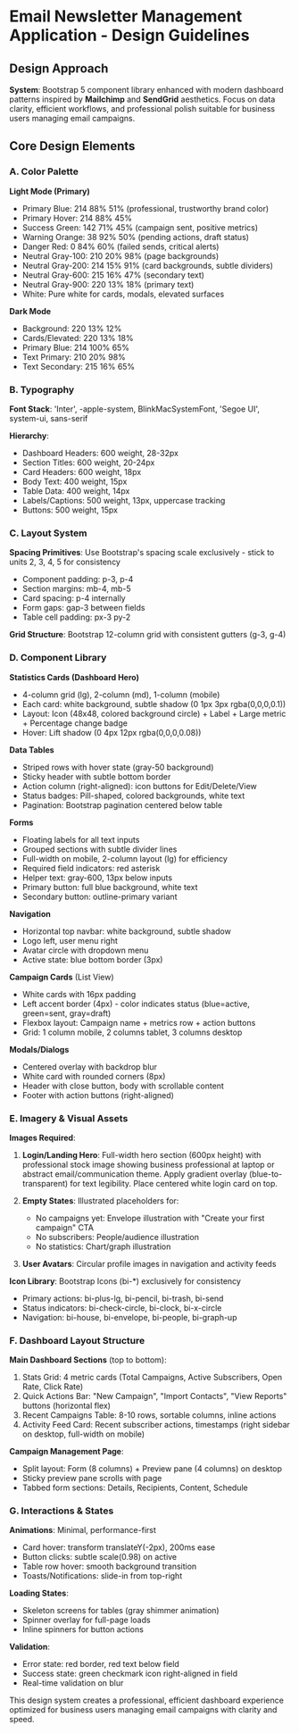 # Email Newsletter Management Application - Design Guidelines

## Design Approach
**System**: Bootstrap 5 component library enhanced with modern dashboard patterns inspired by **Mailchimp** and **SendGrid** aesthetics. Focus on data clarity, efficient workflows, and professional polish suitable for business users managing email campaigns.

## Core Design Elements

### A. Color Palette
**Light Mode (Primary)**
- Primary Blue: 214 88% 51% (professional, trustworthy brand color)
- Primary Hover: 214 88% 45%
- Success Green: 142 71% 45% (campaign sent, positive metrics)
- Warning Orange: 38 92% 50% (pending actions, draft status)
- Danger Red: 0 84% 60% (failed sends, critical alerts)
- Neutral Gray-100: 210 20% 98% (page backgrounds)
- Neutral Gray-200: 214 15% 91% (card backgrounds, subtle dividers)
- Neutral Gray-600: 215 16% 47% (secondary text)
- Neutral Gray-900: 220 13% 18% (primary text)
- White: Pure white for cards, modals, elevated surfaces

**Dark Mode**
- Background: 220 13% 12%
- Cards/Elevated: 220 13% 18%
- Primary Blue: 214 100% 65%
- Text Primary: 210 20% 98%
- Text Secondary: 215 16% 65%

### B. Typography
**Font Stack**: 'Inter', -apple-system, BlinkMacSystemFont, 'Segoe UI', system-ui, sans-serif

**Hierarchy**:
- Dashboard Headers: 600 weight, 28-32px
- Section Titles: 600 weight, 20-24px
- Card Headers: 600 weight, 18px
- Body Text: 400 weight, 15px
- Table Data: 400 weight, 14px
- Labels/Captions: 500 weight, 13px, uppercase tracking
- Buttons: 500 weight, 15px

### C. Layout System
**Spacing Primitives**: Use Bootstrap's spacing scale exclusively - stick to units 2, 3, 4, 5 for consistency
- Component padding: p-3, p-4
- Section margins: mb-4, mb-5
- Card spacing: p-4 internally
- Form gaps: gap-3 between fields
- Table cell padding: px-3 py-2

**Grid Structure**: Bootstrap 12-column grid with consistent gutters (g-3, g-4)

### D. Component Library

**Statistics Cards (Dashboard Hero)**
- 4-column grid (lg), 2-column (md), 1-column (mobile)
- Each card: white background, subtle shadow (0 1px 3px rgba(0,0,0,0.1))
- Layout: Icon (48x48, colored background circle) + Label + Large metric + Percentage change badge
- Hover: Lift shadow (0 4px 12px rgba(0,0,0,0.08))

**Data Tables**
- Striped rows with hover state (gray-50 background)
- Sticky header with subtle bottom border
- Action column (right-aligned): icon buttons for Edit/Delete/View
- Status badges: Pill-shaped, colored backgrounds, white text
- Pagination: Bootstrap pagination centered below table

**Forms**
- Floating labels for all text inputs
- Grouped sections with subtle divider lines
- Full-width on mobile, 2-column layout (lg) for efficiency
- Required field indicators: red asterisk
- Helper text: gray-600, 13px below inputs
- Primary button: full blue background, white text
- Secondary button: outline-primary variant

**Navigation**
- Horizontal top navbar: white background, subtle shadow
- Logo left, user menu right
- Avatar circle with dropdown menu
- Active state: blue bottom border (3px)

**Campaign Cards** (List View)
- White cards with 16px padding
- Left accent border (4px) - color indicates status (blue=active, green=sent, gray=draft)
- Flexbox layout: Campaign name + metrics row + action buttons
- Grid: 1 column mobile, 2 columns tablet, 3 columns desktop

**Modals/Dialogs**
- Centered overlay with backdrop blur
- White card with rounded corners (8px)
- Header with close button, body with scrollable content
- Footer with action buttons (right-aligned)

### E. Imagery & Visual Assets

**Images Required**:
1. **Login/Landing Hero**: Full-width hero section (600px height) with professional stock image showing business professional at laptop or abstract email/communication theme. Apply gradient overlay (blue-to-transparent) for text legibility. Place centered white login card on top.

2. **Empty States**: Illustrated placeholders for:
   - No campaigns yet: Envelope illustration with "Create your first campaign" CTA
   - No subscribers: People/audience illustration
   - No statistics: Chart/graph illustration

3. **User Avatars**: Circular profile images in navigation and activity feeds

**Icon Library**: Bootstrap Icons (bi-*) exclusively for consistency
- Primary actions: bi-plus-lg, bi-pencil, bi-trash, bi-send
- Status indicators: bi-check-circle, bi-clock, bi-x-circle
- Navigation: bi-house, bi-envelope, bi-people, bi-graph-up

### F. Dashboard Layout Structure

**Main Dashboard Sections** (top to bottom):
1. Stats Grid: 4 metric cards (Total Campaigns, Active Subscribers, Open Rate, Click Rate)
2. Quick Actions Bar: "New Campaign", "Import Contacts", "View Reports" buttons (horizontal flex)
3. Recent Campaigns Table: 8-10 rows, sortable columns, inline actions
4. Activity Feed Card: Recent subscriber actions, timestamps (right sidebar on desktop, full-width on mobile)

**Campaign Management Page**:
- Split layout: Form (8 columns) + Preview pane (4 columns) on desktop
- Sticky preview pane scrolls with page
- Tabbed form sections: Details, Recipients, Content, Schedule

### G. Interactions & States

**Animations**: Minimal, performance-first
- Card hover: transform translateY(-2px), 200ms ease
- Button clicks: subtle scale(0.98) on active
- Table row hover: smooth background transition
- Toasts/Notifications: slide-in from top-right

**Loading States**:
- Skeleton screens for tables (gray shimmer animation)
- Spinner overlay for full-page loads
- Inline spinners for button actions

**Validation**:
- Error state: red border, red text below field
- Success state: green checkmark icon right-aligned in field
- Real-time validation on blur

This design system creates a professional, efficient dashboard experience optimized for business users managing email campaigns with clarity and speed.